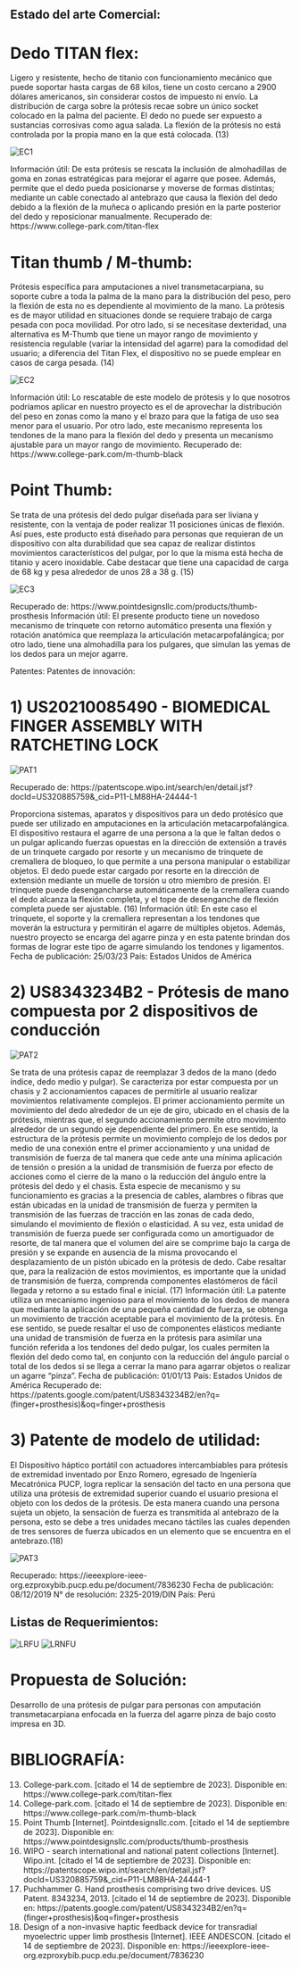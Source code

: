 ## Estado del arte Comercial:

# Dedo TITAN flex:
Ligero y resistente, hecho de titanio con funcionamiento mecánico que puede soportar hasta cargas de 68 kilos, tiene un costo cercano a 2900 dólares americanos, sin considerar costos de impuesto ni envío. 
La distribución de carga sobre la prótesis recae sobre un único socket colocado en la palma del paciente. 
El dedo no puede ser expuesto a sustancias corrosivas como agua salada.
La flexión de la prótesis no está controlada por la propia mano en la que está colocada. (13)

![EC1](https://github.com/T0mmyoo4/FunBioIB/blob/main/Imagenes/EC1.jpg)

Información útil: De esta prótesis se rescata la inclusión de almohadillas de goma en zonas estratégicas para mejorar el agarre que posee. Además, permite que el dedo pueda posicionarse y moverse de formas distintas; mediante un cable conectado al antebrazo que causa la flexión del dedo debido a la flexión de la muñeca o aplicando presión en la parte posterior del dedo y reposicionar manualmente.
Recuperado de: http<span>s:/<span>/ww<span>w.co<span>llege-park.com/tit<span>an-flex

# Titan thumb / M-thumb:
Prótesis específica para amputaciones a nivel transmetacarpiana, su soporte cubre a toda la palma de la mano para la distribución del peso, pero la flexión de esta no es dependiente al movimiento de la mano. La prótesis es de mayor utilidad en situaciones donde se requiere trabajo de carga pesada con poca movilidad. 
Por otro lado, si se necesitase dexteridad, una alternativa es M-Thumb que tiene un mayor rango de movimiento y resistencia regulable (variar la intensidad del agarre) para la comodidad del usuario; a diferencia del Titan Flex, el dispositivo no se puede emplear en casos de carga pesada. (14)

![EC2](https://github.com/T0mmyoo4/FunBioIB/blob/main/Imagenes/EC2.jpg)

Información útil: Lo rescatable de este modelo de prótesis y lo que nosotros podríamos aplicar en nuestro proyecto es el de aprovechar la distribución del peso en zonas como la mano y el brazo para que la fatiga de uso sea menor para el usuario. Por otro lado, este mecanismo representa los tendones de la mano para la flexión del dedo y presenta un mecanismo ajustable para un mayor rango de movimiento.
Recuperado de: ht<span>tps://ww<span>w.col<span>lege-park.com/m-th<span>umb-black

# Point Thumb:
Se trata de una prótesis del dedo pulgar diseñada para ser liviana y resistente, con la ventaja de poder realizar 11 posiciones únicas de flexión. Así pues, este producto está diseñado para personas que requieran de un dispositivo con alta durabilidad que sea capaz de realizar distintos movimientos característicos del pulgar, por lo que la misma está hecha de titanio y acero inoxidable. Cabe destacar que tiene una capacidad de carga de 68 kg y pesa alrededor de unos 28 a 38 g. (15)

![EC3](https://github.com/T0mmyoo4/FunBioIB/blob/main/Imagenes/EC3.jpg)

Recuperado de: https<span>:/<span>/www<span>.poin<span>tdesignsllc.com/produ<span>cts/thu<span>mb-prosthesis
Información útil: El presente producto tiene un novedoso mecanismo de trinquete con retorno automático presenta una flexión y rotación anatómica que reemplaza la articulación metacarpofalángica; por otro lado, tiene una almohadilla para los pulgares, que simulan las yemas de los dedos para un mejor agarre.  

Patentes:
Patentes de innovación:
# 1) US20210085490 - BIOMEDICAL FINGER ASSEMBLY WITH RATCHETING LOCK
  
 ![PAT1](https://github.com/T0mmyoo4/FunBioIB/blob/main/Imagenes/PAT1.jpg)
 
 Recuperado de: htt<span>ps:/<span>/pa<span>tentscope.wip<span>o.int/search/en/detail.jsf?<span>docId=US320885759&_cid=<span>P11-LM88HA-24444-1
 
Proporciona sistemas, aparatos y dispositivos para un dedo protésico que puede ser utilizado en amputaciones en la articulación metacarpofalángica. El dispositivo restaura el agarre de una persona a la que le faltan  dedos o un pulgar aplicando fuerzas opuestas en la dirección de extensión a través de un trinquete cargado por resorte y un mecanismo de trinquete de cremallera de bloqueo, lo que permite a una persona manipular o estabilizar objetos. El dedo puede estar cargado por resorte en la dirección de extensión mediante un muelle de torsión u otro miembro de presión. El trinquete puede desengancharse automáticamente de la cremallera cuando el dedo alcanza la flexión completa, y el tope de desenganche de flexión completa puede ser ajustable. (16)
Información útil: En este caso el trinquete, el soporte y la cremallera representan a los tendones que moverán la estructura y permitirán el agarre de múltiples objetos. Además, nuestro proyecto se encarga del agarre pinza y en esta patente brindan dos formas de lograr este tipo de agarre simulando los tendones y ligamentos. 
Fecha de publicación: 25/03/23
País: Estados Unidos de América

# 2) US8343234B2 - Prótesis de mano compuesta por 2 dispositivos de conducción
 ![PAT2](https://github.com/T0mmyoo4/FunBioIB/blob/main/Imagenes/PAT2.jpg)
 
Se trata de una prótesis capaz de reemplazar 3 dedos de la mano (dedo índice, dedo medio y pulgar). Se caracteriza por estar compuesta por un chasis y 2 accionamientos capaces de permitirle al usuario realizar movimientos relativamente complejos. El primer accionamiento permite un movimiento del dedo alrededor de un eje de giro, ubicado en el chasis de la prótesis, mientras que, el segundo accionamiento permite otro movimiento alrededor de un segundo eje dependiente del primero. En ese sentido, la estructura de la prótesis permite un movimiento complejo de los dedos por medio de una conexión entre el primer accionamiento y una unidad de transmisión de fuerza de tal manera que cede ante una mínima aplicación de tensión o presión a la unidad de transmisión de fuerza por efecto de acciones como el cierre de la mano o la reducción del ángulo entre la prótesis del dedo y el chasis. Esta especie de mecanismo y su funcionamiento es gracias a la presencia de cables, alambres o fibras que están ubicadas en la unidad de transmisión de fuerza y permiten la transmisión de las fuerzas de tracción en las zonas de cada dedo, simulando el movimiento de flexión o elasticidad. A su vez, esta unidad de transmisión de fuerza puede ser configurada como un amortiguador de resorte, de tal manera que el volumen del aire se comprime bajo la carga de presión y se expande en ausencia de la misma provocando el desplazamiento de un pistón ubicado en la prótesis de dedo. Cabe resaltar que, para la realización de estos movimientos, es importante que la unidad de transmisión de fuerza, comprenda componentes elastómeros de fácil llegada y retorno a su estado final e inicial.   (17)
Información útil:
La patente utiliza un mecanismo ingenioso para el movimiento de los dedos de manera que mediante la aplicación de una pequeña cantidad de fuerza, se obtenga un movimiento de tracción aceptable para el movimiento de la prótesis. En ese sentido, se puede resaltar el uso de componentes elásticos mediante una unidad de transmisión de fuerza en la prótesis para asimilar una función referida a los tendones del dedo pulgar, los cuales permiten la flexión del dedo como tal, en conjunto con la reducción del ángulo parcial o total de los dedos si se llega a cerrar la mano para agarrar objetos o realizar un agarre “pinza”.
Fecha de publicación: 01/01/13
País: Estados Unidos de América
Recuperado de: http<span>s://pa<span>ten<span>ts.google.com/patent/US8<span>343234B2/e<span>n?q=(finger+prosthes<span>is)&oq=finger+prosthes<span>is

# 3) Patente de modelo de utilidad:
El Dispositivo háptico portátil con actuadores intercambiables para prótesis de extremidad inventado por Enzo Romero, egresado de Ingeniería Mecatrónica PUCP, logra replicar la sensación del tacto en una persona que utiliza una prótesis de extremidad superior cuando el usuario presiona el objeto con los dedos de la  prótesis. De esta manera cuando una persona sujeta un objeto, la sensaciòn de fuerza es transmitida al antebrazo de la persona, esto se debe a tres unidades mecano táctiles las cuales dependen de tres sensores de fuerza ubicados en un elemento que se encuentra en el antebrazo.(18)

![PAT3](https://github.com/T0mmyoo4/FunBioIB/blob/main/Imagenes/PAT3.jpg)

Recuperado:  htt<span>ps://i<span>eeexplore-<span>ieee-org.ezproxybib.pucp.e<span>du.pe/docu<span>ment/7836230
Fecha de publicación: 08/12/2019
N° de resolución: 2325-2019/DIN
País: Perú

## Listas de Requerimientos: 

![LRFU](https://github.com/T0mmyoo4/FunBioIB/blob/main/Imagenes/LRFU.jpg)
![LRNFU](https://github.com/T0mmyoo4/FunBioIB/blob/main/Imagenes/LRNFU.jpg)


# Propuesta de Solución:
Desarrollo de una prótesis de pulgar para personas con amputación transmetacarpiana enfocada en la fuerza del agarre pinza de bajo costo impresa en 3D. 








# BIBLIOGRAFÍA:

13. College-park.com. [citado el 14 de septiembre de 2023]. Disponible en:<span> h<span>t<span>tp<span>s:/<span>/w<span>ww<span><span>.col<span>lege-park.c<span>om/tita<span>n-flex
14. College-park.com. [citado el 14 de septiembre de 2023]. Disponible en: ht<span>tps<span>:/<span>/ww<span>w.<span>col<span>le<span>ge-<span>pa<span>rk.com<span>/m-t<span>hum<span>b-bla<span>ck
15. Point Thumb [Internet]. Pointdesignsllc.com. [citado el 14 de septiembre de 2023]. Disponible en: https://<span>www<span>.<span>pointdesignsllc<span>.<span>com<span>/products<span>/thumb<span>-p<span>rosthesis<span>
16. WIPO - search international and national patent collections [Internet]. Wipo.int. [citado el 14 de septiembre de 2023]. Disponible en: https<span>:/<span>/patentsco<span>pe.wipo.<span>int/se<span>arch/en/detail.jsf?docId=U<span>S320885759&_cid=P11-LM88H<span>A-24444-1
17. Puchhammer G. Hand prosthesis comprising two drive devices. US Patent. 8343234, 2013. [citado el 14 de septiembre de 2023]. Disponible en: <span>https:<span>//pate<span>nts.<span>google.com/pate<span>nt/US834<span>3234B2/en?q=(finger+prosthesis)&oq=finger+pr<span>osthesis
18. Design of a non-invasive haptic feedback device for transradial myoelectric upper limb prosthesis [Internet]. IEEE ANDESCON. [citado el 14 de septiembre de 2023]. Disponible en: <span>htt<span>ps:/<span>/iee<span>explore<span>-<span>ieee<span>-org.ezpro<span>xybib.<span>puc<span>p.edu.pe/docum<span>ent/<span>7836230




   






